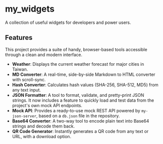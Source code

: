 # my_widgets

A collection of useful widgets for developers and power users.

## Features

This project provides a suite of handy, browser-based tools accessible through a clean and modern interface.

*   **Weather**: Displays the current weather forecast for major cities in Taiwan.
*   **MD Converter**: A real-time, side-by-side Markdown to HTML converter with scroll-sync.
*   **Hash Converter**: Calculates hash values (SHA-256, SHA-512, MD5) from any text input.
*   **JSON Formatter**: A tool to format, validate, and pretty-print JSON strings. It now includes a feature to quickly load and test data from the project's own mock API endpoints.
*   **Mock API**: Provides a ready-to-use mock REST API powered by `my-json-server`, based on a `db.json` file in the repository.
*   **Base64 Converter**: A two-way tool to encode plain text into Base64 strings and decode them back.
*   **QR Code Generator**: Instantly generates a QR code from any text or URL, with a download option.
